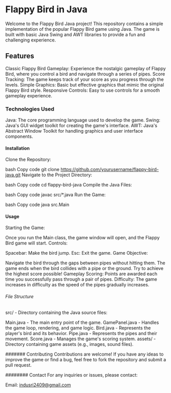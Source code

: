 # Flappy Bird in Java
Welcome to the Flappy Bird Java project! This repository contains a simple implementation of the popular Flappy Bird game using Java. The game is built with basic Java Swing and AWT libraries to provide a fun and challenging experience.


##  Features
Classic Flappy Bird Gameplay: Experience the nostalgic gameplay of Flappy Bird, where you control a bird and navigate through a series of pipes.
Score Tracking: The game keeps track of your score as you progress through the levels.
Simple Graphics: Basic but effective graphics that mimic the original Flappy Bird style.
Responsive Controls: Easy to use controls for a smooth gameplay experience.
###  Technologies Used
Java: The core programming language used to develop the game.
Swing: Java's GUI widget toolkit for creating the game's interface.
AWT: Java's Abstract Window Toolkit for handling graphics and user interface components.
#### Installation
Clone the Repository:

bash
Copy code
git clone https://github.com/yourusername/flappy-bird-java.git
Navigate to the Project Directory:

bash
Copy code
cd flappy-bird-java
Compile the Java Files:

bash
Copy code
javac src/*.java
Run the Game:

bash
Copy code
java src.Main
####    Usage
Starting the Game:

Once you run the Main class, the game window will open, and the Flappy Bird game will start.
Controls:

Spacebar: Make the bird jump.
Esc: Exit the game.
Game Objective:

Navigate the bird through the gaps between pipes without hitting them. The game ends when the bird collides with a pipe or the ground. Try to achieve the highest score possible!
Gameplay
Scoring: Points are awarded each time you successfully pass through a pair of pipes.
Difficulty: The game increases in difficulty as the speed of the pipes gradually increases.
######      File Structure
src/ - Directory containing the Java source files:

Main.java - The main entry point of the game.
GamePanel.java - Handles the game loop, rendering, and game logic.
Bird.java - Represents the player's bird and its behavior.
Pipe.java - Represents the pipes and their movement.
Score.java - Manages the game's scoring system.
assets/ - Directory containing game assets (e.g., images, sound files).

#######       Contributing
Contributions are welcome! If you have any ideas to improve the game or find a bug, feel free to fork the repository and submit a pull request.



########       Contact
For any inquiries or issues, please contact:


Email: indusri2409@gmail.com

